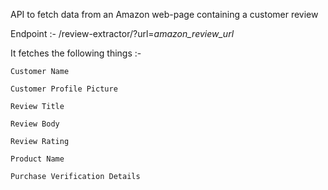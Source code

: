 API to fetch data from an Amazon web-page containing a customer review

Endpoint :- /review-extractor/?url=_amazon_review_url_

It fetches the following things :- 

	Customer Name
	
	Customer Profile Picture
	
	Review Title
	
	Review Body
	
	Review Rating
	
	Product Name
	
	Purchase Verification Details
